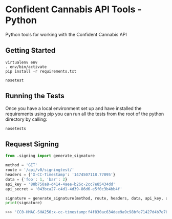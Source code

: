 # Confident Cannabis API Tools - Python

Python tools for working with the Confident Cannabis API

## Getting Started
```
virtualenv env
. env/bin/activate
pip install -r requirements.txt

nosetest
```

## Running the Tests

Once you have a local environment set up and have installed the requirements
using pip you can run all the tests from the root of the python directory by
calling:

`nosetests`


## Request Signing

```python
from .signing import generate_signature

method = 'GET'
route = '/api/v0/signingtest/'
headers = {'X-CC-Timestamp': '1474507118.77095'}
data = {'foo': 1, 'bar': 2}
api_key = '88b750a8-d414-4aee-b26c-2cc7e85434dd'
api_secret = '043bca27-c4d1-4d39-86d6-e5f0c3b4bb4f'

signature = generate_signature(method, route, headers, data, api_key, api_secret)
print(signature)

>>> 'CC0-HMAC-SHA256:x-cc-timestamp:f4f830ac634dee9a9c98bfe71427d4b7e78ffd0356ee305958bc3687d40ffa43'  # NOQA
```
